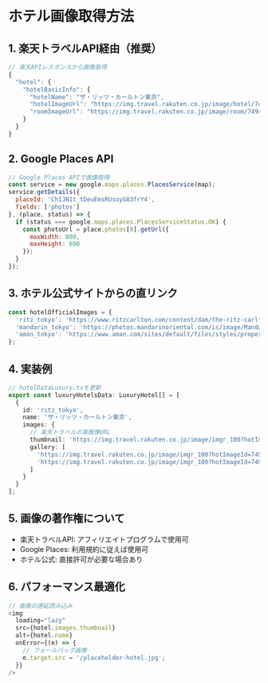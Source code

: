 # ホテル画像取得方法

## 1. 楽天トラベルAPI経由（推奨）
```javascript
// 楽天APIレスポンスから画像取得
{
  "hotel": {
    "hotelBasicInfo": {
      "hotelName": "ザ・リッツ・カールトン東京",
      "hotelImageUrl": "https://img.travel.rakuten.co.jp/image/hotel/74944/...",
      "roomImageUrl": "https://img.travel.rakuten.co.jp/image/room/74944/..."
    }
  }
}
```

## 2. Google Places API
```javascript
// Google Places APIで画像取得
const service = new google.maps.places.PlacesService(map);
service.getDetails({
  placeId: 'ChIJN1t_tDeuEmsRUsoyG83frY4',
  fields: ['photos']
}, (place, status) => {
  if (status === google.maps.places.PlacesServiceStatus.OK) {
    const photoUrl = place.photos[0].getUrl({
      maxWidth: 800,
      maxHeight: 600
    });
  }
});
```

## 3. ホテル公式サイトからの直リンク
```javascript
const hotelOfficialImages = {
  'ritz_tokyo': 'https://www.ritzcarlton.com/content/dam/the-ritz-carlton/hotels/japan/tokyo/...',
  'mandarin_tokyo': 'https://photos.mandarinoriental.com/is/image/MandarinOriental/tokyo-...',
  'aman_tokyo': 'https://www.aman.com/sites/default/files/styles/property_gallery_extra_large/...'
};
```

## 4. 実装例
```typescript
// hotelDataLuxury.tsを更新
export const luxuryHotelsData: LuxuryHotel[] = [
  {
    id: 'ritz_tokyo',
    name: 'ザ・リッツ・カールトン東京',
    images: {
      // 楽天トラベルの実画像URL
      thumbnail: 'https://img.travel.rakuten.co.jp/image/imgr_100?hotImageId=74944',
      gallery: [
        'https://img.travel.rakuten.co.jp/image/imgr_100?hotImageId=74944-1',
        'https://img.travel.rakuten.co.jp/image/imgr_100?hotImageId=74944-2'
      ]
    }
  }
];
```

## 5. 画像の著作権について
- 楽天トラベルAPI: アフィリエイトプログラムで使用可
- Google Places: 利用規約に従えば使用可
- ホテル公式: 直接許可が必要な場合あり

## 6. パフォーマンス最適化
```javascript
// 画像の遅延読み込み
<img 
  loading="lazy"
  src={hotel.images.thumbnail}
  alt={hotel.name}
  onError={(e) => {
    // フォールバック画像
    e.target.src = '/placeholder-hotel.jpg';
  }}
/>
```